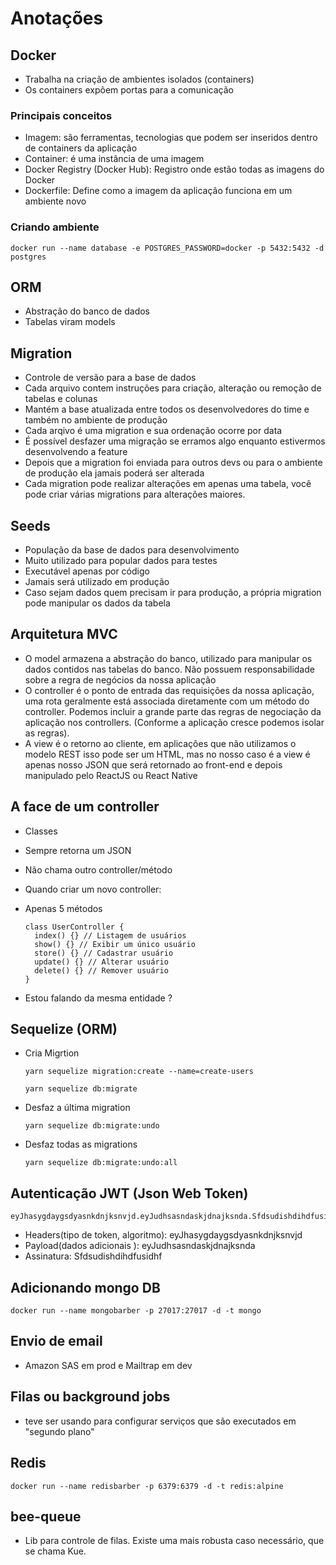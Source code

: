# Anotações

## Docker

- Trabalha na criação de ambientes isolados (containers)
- Os containers expõem portas para a comunicação

### Principais conceitos

- Imagem: são ferramentas, tecnologias que podem ser inseridos dentro de containers da aplicação
- Container: é uma instância de uma imagem
- Docker Registry (Docker Hub): Registro onde estão todas as imagens do Docker
- Dockerfile: Define como a imagem da aplicação funciona em um ambiente novo

### Criando ambiente

```
docker run --name database -e POSTGRES_PASSWORD=docker -p 5432:5432 -d postgres
```

## ORM

- Abstração do banco de dados
- Tabelas viram models

## Migration

- Controle de versão para a base de dados
- Cada arquivo contem instruções para criação, alteração ou remoção de tabelas e colunas
- Mantém a base atualizada entre todos os desenvolvedores do time e também no ambiente de produção
- Cada arqivo é uma migration e sua ordenação ocorre por data
- É possível desfazer uma migração se erramos algo enquanto estivermos desenvolvendo a feature
- Depois que a migration foi enviada para outros devs ou para o ambiente de produção ela jamais poderá ser alterada
- Cada migration pode realizar alterações em apenas uma tabela, você pode criar várias migrations para alterações maiores.

## Seeds

- População da base de dados para desenvolvimento
- Muito utilizado para popular dados para testes
- Executável apenas por código
- Jamais será utilizado em produção
- Caso sejam dados quem precisam ir para produção, a própria migration pode manipular os dados da tabela

## Arquitetura MVC

- O model armazena a abstração do banco, utilizado para manipular os dados contidos nas tabelas do banco. Não possuem responsabilidade sobre a regra de negócios da nossa aplicação
- O controller é o ponto de entrada das requisições da nossa aplicação, uma rota geralmente está associada diretamente com um método do controller. Podemos incluir a grande parte das regras de negociação da aplicação nos controllers. (Conforme a aplicação cresce podemos isolar as regras).
- A view é o retorno ao cliente, em aplicações que não utilizamos o modelo REST isso pode ser um HTML, mas no nosso caso é a view é apenas nosso JSON que será retornado ao front-end e depois manipulado pelo ReactJS ou React Native

## A face de um controller

- Classes
- Sempre retorna um JSON
- Não chama outro controller/método
- Quando criar um novo controller:

- Apenas 5 métodos
  ```
  class UserController {
    index() {} // Listagem de usuários
    show() {} // Exibir um único usuário
    store() {} // Cadastrar usuário
    update() {} // Alterar usuário
    delete() {} // Remover usuário
  }
  ```
- Estou falando da mesma entidade ?

## Sequelize (ORM)

- Cria Migrtion
  ```
  yarn sequelize migration:create --name=create-users
  ```
  ```
  yarn sequelize db:migrate
  ```
- Desfaz a última migration
  ```
  yarn sequelize db:migrate:undo
  ```
- Desfaz todas as migrations
  ```
  yarn sequelize db:migrate:undo:all
  ```

## Autenticação JWT (Json Web Token)

```
eyJhasygdaygsdyasnkdnjksnvjd.eyJudhsasndaskjdnajksnda.Sfdsudishdihdfusidhf
```

- Headers(tipo de token, algoritmo): eyJhasygdaygsdyasnkdnjksnvjd
- Payload(dados adicionais ): eyJudhsasndaskjdnajksnda
- Assinatura: Sfdsudishdihdfusidhf

## Adicionando mongo DB

```
docker run --name mongobarber -p 27017:27017 -d -t mongo
```

## Envio de email

- Amazon SAS em prod e Mailtrap em dev

## Filas ou background jobs

- teve ser usando para configurar serviços que são executados em "segundo plano"

## Redis

```
docker run --name redisbarber -p 6379:6379 -d -t redis:alpine
```

## bee-queue

- Lib para controle de filas. Existe uma mais robusta caso necessário, que se chama Kue.
